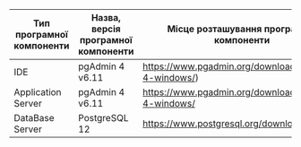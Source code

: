 |Тип програмної компоненти|Назва, версія програмної компоненти| Місце розташування програмної компоненти|
|-------------------------|-----------------------------------|-----------------------------------------|
|IDE|pgAdmin 4 v6.11 | https://www.pgadmin.org/download/pgadmin-4-windows/)|
|Application Server|pgAdmin 4 v6.11|https://www.pgadmin.org/download/pgadmin-4-windows/|
|DataBase Server|PostgreSQL 12|https://www.postgresql.org/download/|
